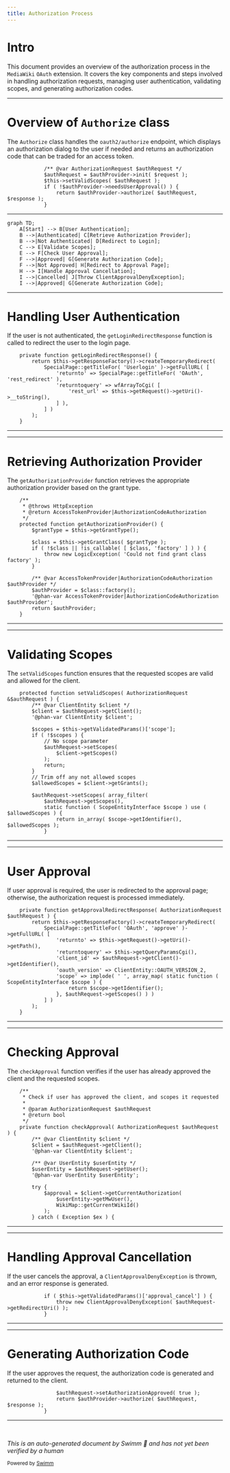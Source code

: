 ```yaml
---
title: Authorization Process
---
```


# Intro

This document provides an overview of the authorization process in the `MediaWiki` `OAuth` extension. It covers the key components and steps involved in handling authorization requests, managing user authentication, validating scopes, and generating authorization codes.

<SwmSnippet path="src/Rest/Handler/Authorize.php" line="53">

---

# Overview of <SwmToken path="src/Rest/Handler/Authorize.php" pos="28:2:2" line-data="class Authorize extends AuthenticationHandler {">`Authorize`</SwmToken> class

The <SwmToken path="src/Rest/Handler/Authorize.php" pos="28:2:2" line-data="class Authorize extends AuthenticationHandler {">`Authorize`</SwmToken> class handles the <SwmToken path="src/Rest/Handler/Authorize.php" pos="24:7:9" line-data=" * Handles the oauth2/authorize endpoint, which displays an authorization dialog to the user if">`oauth2/authorize`</SwmToken> endpoint, which displays an authorization dialog to the user if needed and returns an authorization code that can be traded for an access token.

```
			/** @var AuthorizationRequest $authRequest */
			$authRequest = $authProvider->init( $request );
			$this->setValidScopes( $authRequest );
			if ( !$authProvider->needsUserApproval() ) {
				return $authProvider->authorize( $authRequest, $response );
			}
```

---

</SwmSnippet>

```mermaid
graph TD;
    A[Start] --> B[User Authentication];
    B -->|Authenticated| C[Retrieve Authorization Provider];
    B -->|Not Authenticated| D[Redirect to Login];
    C --> E[Validate Scopes];
    E --> F[Check User Approval];
    F -->|Approved| G[Generate Authorization Code];
    F -->|Not Approved| H[Redirect to Approval Page];
    H --> I[Handle Approval Cancellation];
    I -->|Cancelled| J[Throw ClientApprovalDenyException];
    I -->|Approved| G[Generate Authorization Code];
```

<SwmSnippet path="/src/Rest/Handler/Authorize.php" line="184">

---

# Handling User Authentication

If the user is not authenticated, the <SwmToken path="src/Rest/Handler/Authorize.php" pos="184:5:5" line-data="	private function getLoginRedirectResponse() {">`getLoginRedirectResponse`</SwmToken> function is called to redirect the user to the login page.

```hack
	private function getLoginRedirectResponse() {
		return $this->getResponseFactory()->createTemporaryRedirect(
			SpecialPage::getTitleFor( 'Userlogin' )->getFullURL( [
				'returnto' => SpecialPage::getTitleFor( 'OAuth', 'rest_redirect' ),
				'returntoquery' => wfArrayToCgi( [
					'rest_url' => $this->getRequest()->getUri()->__toString(),
				] ),
			] )
		);
	}
```

---

</SwmSnippet>

<SwmSnippet path="/src/Rest/Handler/AuthenticationHandler.php" line="79">

---

# Retrieving Authorization Provider

The <SwmToken path="src/Rest/Handler/AuthenticationHandler.php" pos="83:5:5" line-data="	protected function getAuthorizationProvider() {">`getAuthorizationProvider`</SwmToken> function retrieves the appropriate authorization provider based on the grant type.

```hack
	/**
	 * @throws HttpException
	 * @return AccessTokenProvider|AuthorizationCodeAuthorization
	 */
	protected function getAuthorizationProvider() {
		$grantType = $this->getGrantType();

		$class = $this->getGrantClass( $grantType );
		if ( !$class || !is_callable( [ $class, 'factory' ] ) ) {
			throw new LogicException( 'Could not find grant class factory' );
		}

		/** @var AccessTokenProvider|AuthorizationCodeAuthorization $authProvider */
		$authProvider = $class::factory();
		'@phan-var AccessTokenProvider|AuthorizationCodeAuthorization $authProvider';
		return $authProvider;
	}
```

---

</SwmSnippet>

<SwmSnippet path="/src/Rest/Handler/Authorize.php" line="84">

---

# Validating Scopes

The <SwmToken path="src/Rest/Handler/Authorize.php" pos="84:5:5" line-data="	protected function setValidScopes( AuthorizationRequest &amp;$authRequest ) {">`setValidScopes`</SwmToken> function ensures that the requested scopes are valid and allowed for the client.

```hack
	protected function setValidScopes( AuthorizationRequest &$authRequest ) {
		/** @var ClientEntity $client */
		$client = $authRequest->getClient();
		'@phan-var ClientEntity $client';

		$scopes = $this->getValidatedParams()['scope'];
		if ( !$scopes ) {
			// No scope parameter
			$authRequest->setScopes(
				$client->getScopes()
			);
			return;
		}
		// Trim off any not allowed scopes
		$allowedScopes = $client->getGrants();

		$authRequest->setScopes( array_filter(
			$authRequest->getScopes(),
			static function ( ScopeEntityInterface $scope ) use ( $allowedScopes ) {
				return in_array( $scope->getIdentifier(), $allowedScopes );
			}
```

---

</SwmSnippet>

<SwmSnippet path="/src/Rest/Handler/Authorize.php" line="170">

---

# User Approval

If user approval is required, the user is redirected to the approval page; otherwise, the authorization request is processed immediately.

```hack
	private function getApprovalRedirectResponse( AuthorizationRequest $authRequest ) {
		return $this->getResponseFactory()->createTemporaryRedirect(
			SpecialPage::getTitleFor( 'OAuth', 'approve' )->getFullURL( [
				'returnto' => $this->getRequest()->getUri()->getPath(),
				'returntoquery' => $this->getQueryParamsCgi(),
				'client_id' => $authRequest->getClient()->getIdentifier(),
				'oauth_version' => ClientEntity::OAUTH_VERSION_2,
				'scope' => implode( ' ', array_map( static function ( ScopeEntityInterface $scope ) {
					return $scope->getIdentifier();
				}, $authRequest->getScopes() ) )
			] )
		);
	}
```

---

</SwmSnippet>

<SwmSnippet path="/src/Rest/Handler/Authorize.php" line="215">

---

# Checking Approval

The <SwmToken path="src/Rest/Handler/Authorize.php" pos="221:5:5" line-data="	private function checkApproval( AuthorizationRequest $authRequest ) {">`checkApproval`</SwmToken> function verifies if the user has already approved the client and the requested scopes.

```hack
	/**
	 * Check if user has approved the client, and scopes it requested
	 *
	 * @param AuthorizationRequest $authRequest
	 * @return bool
	 */
	private function checkApproval( AuthorizationRequest $authRequest ) {
		/** @var ClientEntity $client */
		$client = $authRequest->getClient();
		'@phan-var ClientEntity $client';

		/** @var UserEntity $userEntity */
		$userEntity = $authRequest->getUser();
		'@phan-var UserEntity $userEntity';

		try {
			$approval = $client->getCurrentAuthorization(
				$userEntity->getMwUser(),
				WikiMap::getCurrentWikiId()
			);
		} catch ( Exception $ex ) {
```

---

</SwmSnippet>

<SwmSnippet path="/src/Rest/Handler/Authorize.php" line="60">

---

# Handling Approval Cancellation

If the user cancels the approval, a <SwmToken path="src/Rest/Handler/Authorize.php" pos="61:5:5" line-data="				throw new ClientApprovalDenyException( $authRequest-&gt;getRedirectUri() );">`ClientApprovalDenyException`</SwmToken> is thrown, and an error response is generated.

```hack
			if ( $this->getValidatedParams()['approval_cancel'] ) {
				throw new ClientApprovalDenyException( $authRequest->getRedirectUri() );
			}
```

---

</SwmSnippet>

<SwmSnippet path="/src/Rest/Handler/Authorize.php" line="68">

---

# Generating Authorization Code

If the user approves the request, the authorization code is generated and returned to the client.

```hack
				$authRequest->setAuthorizationApproved( true );
				return $authProvider->authorize( $authRequest, $response );
			}
```

---

</SwmSnippet>

&nbsp;

_This is an auto-generated document by Swimm 🌊 and has not yet been verified by a human_

<SwmMeta version="3.0.0" repo-id="Z2l0aHViJTNBJTNBbWVkaWF3aWtpLWV4dGVuc2lvbnMtT0F1dGglM0ElM0FTd2ltbS1EZW1v" repo-name="mediawiki-extensions-OAuth"><sup>Powered by [Swimm](https://app.swimm.io/)</sup></SwmMeta>
